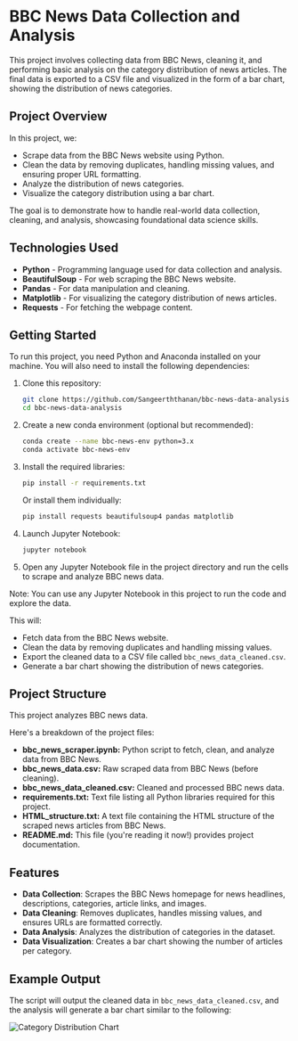 # BBC News Data Collection and Analysis

This project involves collecting data from BBC News, cleaning it, and performing basic analysis on the category distribution of news articles. The final data is exported to a CSV file and visualized in the form of a bar chart, showing the distribution of news categories.

## Project Overview

In this project, we:
- Scrape data from the BBC News website using Python.
- Clean the data by removing duplicates, handling missing values, and ensuring proper URL formatting.
- Analyze the distribution of news categories.
- Visualize the category distribution using a bar chart.

The goal is to demonstrate how to handle real-world data collection, cleaning, and analysis, showcasing foundational data science skills.

## Technologies Used

- **Python** - Programming language used for data collection and analysis.
- **BeautifulSoup** - For web scraping the BBC News website.
- **Pandas** - For data manipulation and cleaning.
- **Matplotlib** - For visualizing the category distribution of news articles.
- **Requests** - For fetching the webpage content.

## Getting Started

To run this project, you need Python and Anaconda installed on your machine. You will also need to install the following dependencies:

1. Clone this repository:
    ```bash
    git clone https://github.com/Sangeerththanan/bbc-news-data-analysis.git
    cd bbc-news-data-analysis
    ```

2. Create a new conda environment (optional but recommended):
    ```bash
    conda create --name bbc-news-env python=3.x
    conda activate bbc-news-env
    ```

3. Install the required libraries:
    ```bash
    pip install -r requirements.txt
    ```

    Or install them individually:
    ```bash
    pip install requests beautifulsoup4 pandas matplotlib
    ```

4. Launch Jupyter Notebook:
    ```bash
    jupyter notebook
    ```

5. Open any Jupyter Notebook file in the project directory and run the cells to scrape and analyze BBC news data.

Note: You can use any Jupyter Notebook in this project to run the code and explore the data.

This will:
- Fetch data from the BBC News website.
- Clean the data by removing duplicates and handling missing values.
- Export the cleaned data to a CSV file called `bbc_news_data_cleaned.csv`.
- Generate a bar chart showing the distribution of news categories.

## Project Structure

This project analyzes BBC news data. 

Here's a breakdown of the project files:

* **bbc_news_scraper.ipynb:** Python script to fetch, clean, and analyze data from BBC News.
* **bbc_news_data.csv:** Raw scraped data from BBC News (before cleaning).
* **bbc_news_data_cleaned.csv:** Cleaned and processed BBC news data.
* **requirements.txt:** Text file listing all Python libraries required for this project.
* **HTML_structure.txt:** A text file containing the HTML structure of the scraped news articles from BBC News.
* **README.md:** This file (you're reading it now!) provides project documentation.

## Features

- **Data Collection**: Scrapes the BBC News homepage for news headlines, descriptions, categories, article links, and images.
- **Data Cleaning**: Removes duplicates, handles missing values, and ensures URLs are formatted correctly.
- **Data Analysis**: Analyzes the distribution of categories in the dataset.
- **Data Visualization**: Creates a bar chart showing the number of articles per category.

## Example Output

The script will output the cleaned data in `bbc_news_data_cleaned.csv`, and the analysis will generate a bar chart similar to the following:

![Category Distribution Chart](https://github.com/user-attachments/assets/a1a35afb-246b-4e12-b8de-2da6eb629d3b)

